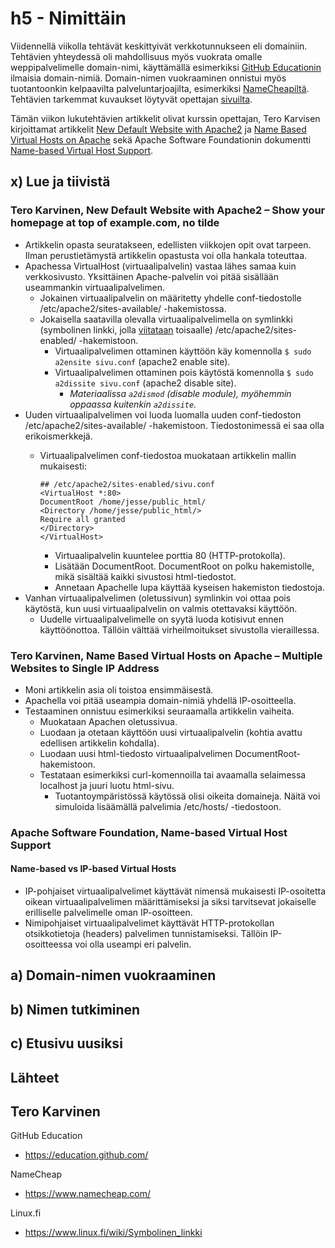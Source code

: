 # h5 - Nimittäin

Viidennellä viikolla tehtävät keskittyivät verkkotunnukseen eli domainiin. Tehtävien yhteydessä oli mahdollisuus myös vuokrata omalle weppipalvelimelle domain-nimi, käyttämällä esimerkiksi [GitHub Educationin](https://education.github.com/) ilmaisia domain-nimiä. Domain-nimen vuokraaminen onnistui myös tuotantoonkin kelpaavilta palveluntarjoajilta, esimerkiksi [NameCheapiltä](https://www.namecheap.com/). Tehtävien tarkemmat kuvaukset löytyvät opettajan [sivuilta](https://terokarvinen.com/2023/linux-palvelimet-2023-alkusyksy/#h5-nimittain).

Tämän viikon lukutehtävien artikkelit olivat kurssin opettajan, Tero Karvisen kirjoittamat artikkelit [New Default Website with Apache2](https://terokarvinen.com/2016/02/16/new-default-website-with-apache2-show-your-homepage-at-top-of-example-com-no-tilde/) ja [Name Based Virtual Hosts on Apache](https://terokarvinen.com/2018/04/10/name-based-virtual-hosts-on-apache-multiple-websites-to-single-ip-address/) sekä Apache Software Foundationin dokumentti [Name-based Virtual Host Support](https://httpd.apache.org/docs/2.4/vhosts/name-based.html).

## x) Lue ja tiivistä

### Tero Karvinen, New Default Website with Apache2 – Show your homepage at top of example.com, no tilde

- Artikkelin opasta seuratakseen, edellisten viikkojen opit ovat tarpeen. Ilman perustietämystä artikkelin opastusta voi olla hankala toteuttaa.
- Apachessa VirtualHost (virtuaalipalvelin) vastaa lähes samaa kuin verkkosivusto. Yksittäinen Apache-palvelin voi pitää sisällään useammankin virtuaalipalvelimen.
  - Jokainen virtuaalipalvelin on määritetty yhdelle conf-tiedostolle /etc/apache2/sites-available/ -hakemistossa.
  - Jokaisella saatavilla olevalla virtuaalipalvelimella on symlinkki (symbolinen linkki, jolla [viitataan](https://www.linux.fi/wiki/Symbolinen_linkki) toisaalle) /etc/apache2/sites-enabled/ -hakemistoon.
    - Virtuaalipalvelimen ottaminen käyttöön käy komennolla ``$ sudo a2ensite sivu.conf`` (apache2 enable site).
    - Virtuaalipalvelimen ottaminen pois käytöstä komennolla ``$ sudo a2dissite sivu.conf`` (apache2 disable site).
      - _Materiaalissa ``a2dismod`` (disable module), myöhemmin oppaassa kuitenkin ``a2dissite``._
- Uuden virtuaalipalvelimen voi luoda luomalla uuden conf-tiedoston /etc/apache2/sites-available/ -hakemistoon. Tiedostonimessä ei saa olla erikoismerkkejä.
  - Virtuaalipalvelimen conf-tiedostoa muokataan artikkelin mallin mukaisesti:
  
 		## /etc/apache2/sites-enabled/sivu.conf
		<VirtualHost *:80>
		DocumentRoot /home/jesse/public_html/
		<Directory /home/jesse/public_html/>
 		Require all granted
		</Directory>
		</VirtualHost>

    - Virtuaalipalvelin kuuntelee porttia 80 (HTTP-protokolla).
    - Lisätään DocumentRoot. DocumentRoot on polku hakemistolle, mikä sisältää kaikki sivustosi html-tiedostot.
    - Annetaan Apachelle lupa käyttää kyseisen hakemiston tiedostoja.
- Vanhan virtuaalipalvelimen (oletussivun) symlinkin voi ottaa pois käytöstä, kun uusi virtuaalipalvelin on valmis otettavaksi käyttöön.
	- Uudelle virtuaalipalvelimelle on syytä luoda kotisivut ennen käyttöönottoa. Tällöin välttää virheilmoitukset sivustolla vieraillessa.

### Tero Karvinen, Name Based Virtual Hosts on Apache – Multiple Websites to Single IP Address

- Moni artikkelin asia oli toistoa ensimmäisestä.
- Apachella voi pitää useampia domain-nimiä yhdellä IP-osoitteella.
- Testaaminen onnistuu esimerkiksi seuraamalla artikkelin vaiheita.
  - Muokataan Apachen oletussivua.
  - Luodaan ja otetaan käyttöön uusi virtuaalipalvelin (kohtia avattu edellisen artikkelin kohdalla).
  - Luodaan uusi html-tiedosto virtuaalipalvelimen DocumentRoot-hakemistoon.
  - Testataan esimerkiksi curl-komennoilla tai avaamalla selaimessa localhost ja juuri luotu html-sivu.
    - Tuotantoympäristössä käytössä olisi oikeita domaineja. Näitä voi simuloida lisäämällä palvelimia /etc/hosts/ -tiedostoon.

### Apache Software Foundation, Name-based Virtual Host Support

#### Name-based vs IP-based Virtual Hosts

- IP-pohjaiset virtuaalipalvelimet käyttävät nimensä mukaisesti IP-osoitetta oikean virtuaalipalvelimen määrittämiseksi ja siksi tarvitsevat jokaiselle erilliselle palvelimelle oman IP-osoitteen.
- Nimipohjaiset virtuaalipalvelimet käyttävät HTTP-protokollan otsikkotietoja (headers) palvelimen tunnistamiseksi. Tällöin IP-osoitteessa voi olla useampi eri palvelin.


## a) Domain-nimen vuokraaminen



## b) Nimen tutkiminen

## c) Etusivu uusiksi

## Lähteet

Tero Karvinen
- 

GitHub Education
- https://education.github.com/

NameCheap
- https://www.namecheap.com/

Linux.fi
- https://www.linux.fi/wiki/Symbolinen_linkki
